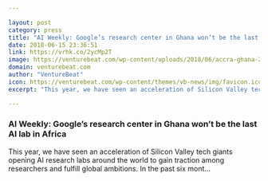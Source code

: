 ```yaml
---

layout: post
category: press
title: "AI Weekly: Google’s research center in Ghana won’t be the last AI lab in Africa"
date: 2018-06-15 23:36:51
link: https://vrhk.co/2ycMp2T
image: https://venturebeat.com/wp-content/uploads/2018/06/accra-ghana-2.jpg?fit=1200%2C900&strip=all
domain: venturebeat.com
author: "VentureBeat"
icon: https://venturebeat.com/wp-content/themes/vb-news/img/favicon.ico
excerpt: "This year, we have seen an acceleration of Silicon Valley tech giants opening AI research labs around the world to gain traction among researchers and fulfill global ambitions. In the past six mont…"

---
```


### AI Weekly: Google’s research center in Ghana won’t be the last AI lab in Africa

This year, we have seen an acceleration of Silicon Valley tech giants opening AI research labs around the world to gain traction among researchers and fulfill global ambitions. In the past six mont…